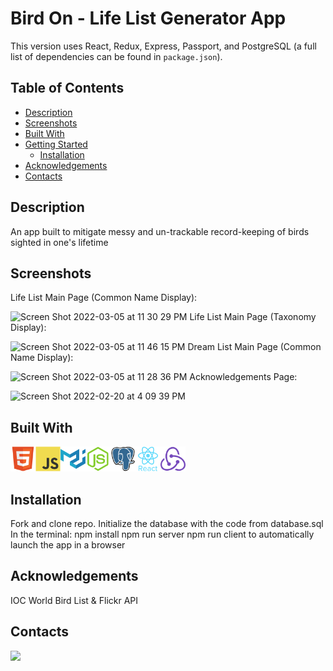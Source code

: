 
# Bird On - Life List Generator App 
This version uses React, Redux, Express, Passport, and PostgreSQL (a full list of dependencies can be found in `package.json`).


## Table of Contents

- [Description](#description)
- [Screenshots](#screenshots)
- [Built With](#built-with)
- [Getting Started](#getting-started)
  - [Installation](#installation)
- [Acknowledgements](#acknowledgements)
- [Contacts](#contacts)

## Description
An app built to mitigate messy and un-trackable record-keeping of birds sighted in one's lifetime 

## Screenshots
Life List Main Page (Common Name Display):

![Screen Shot 2022-03-05 at 11 30 29 PM](https://user-images.githubusercontent.com/88753277/156910590-0b6d1833-e7cc-4a32-8bbc-c2c1b189e5d0.png)
Life List Main Page (Taxonomy Display):

![Screen Shot 2022-03-05 at 11 46 15 PM](https://user-images.githubusercontent.com/88753277/156911016-7aec42e5-bf3d-45b0-98a5-044dfa1e5bf8.png)
Dream List Main Page (Common Name Display):

![Screen Shot 2022-03-05 at 11 28 36 PM](https://user-images.githubusercontent.com/88753277/156910591-2d7873f7-5129-4fc4-ba66-e0d315f05ae2.png)
Acknowledgements Page: 

![Screen Shot 2022-02-20 at 4 09 39 PM](https://user-images.githubusercontent.com/88753277/154866500-7d77a59a-e2db-4a2a-aff4-76b9da724dd0.png)

## Built With
<a href="https://developer.mozilla.org/en-US/docs/Web/HTML"><img src="https://raw.githubusercontent.com/devicons/devicon/master/icons/html5/html5-original.svg" height="40px" width="40px" /></a><a href="https://developer.mozilla.org/en-US/docs/Web/JavaScript"><img src="https://raw.githubusercontent.com/devicons/devicon/master/icons/javascript/javascript-original.svg" height="40px" width="40px" /></a><a href="https://material-ui.com/"><img src="https://raw.githubusercontent.com/devicons/devicon/master/icons/materialui/materialui-original.svg" height="40px" width="40px" /></a><a href="https://nodejs.org/en/"><img src="https://raw.githubusercontent.com/devicons/devicon/master/icons/nodejs/nodejs-original.svg" height="40px" width="40px" /></a><a href="https://www.postgresql.org/"><img src="https://raw.githubusercontent.com/devicons/devicon/master/icons/postgresql/postgresql-original.svg" height="40px" width="40px" /></a><a href="https://reactjs.org/"><img src="https://raw.githubusercontent.com/devicons/devicon/master/icons/react/react-original-wordmark.svg" height="40px" width="40px" /></a><a href="https://redux.js.org/"><img src="https://raw.githubusercontent.com/devicons/devicon/master/icons/redux/redux-original.svg" height="40px" width="40px" /></a>

## Installation
Fork and clone repo. Initialize the database with the code from database.sql In the terminal: npm install npm run server npm run client to automatically launch the app in a browser

## Acknowledgements
IOC World Bird List & Flickr API

## Contacts
<a href="https://www.linkedin.com/in/leah-grim-846875218/"><img src="https://img.shields.io/badge/LinkedIn-0077B5?style=for-the-badge&logo=linkedin&logoColor=white" /></a>


